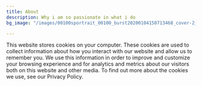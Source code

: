 ```yaml
---
title: About
description: Why i am so passionate in what i do
bg_image: "/images/00100sportrait_00100_burst20200104150713468_cover-2_compress97.jpg"

---
```

This website stores cookies on your computer. These cookies are used to collect information about how you interact with our website and allow us to remember you. We use this information in order to improve and customize your browsing experience and for analytics and metrics about our visitors both on this website and other media. To find out more about the cookies we use, see our Privacy Policy.